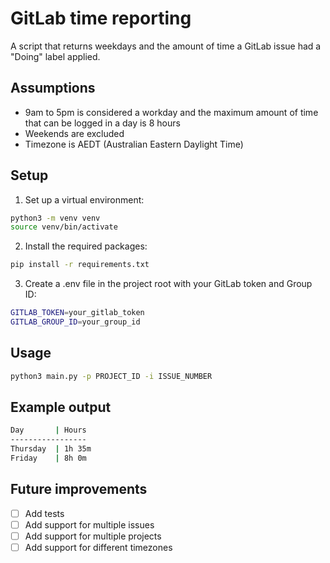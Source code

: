# GitLab time reporting

A script that returns weekdays and the amount of time a GitLab issue had a "Doing" label applied.

## Assumptions

- 9am to 5pm is considered a workday and the maximum amount of time that can be logged in a day is 8 hours
- Weekends are excluded
- Timezone is AEDT (Australian Eastern Daylight Time)

## Setup

1. Set up a virtual environment:

```bash
python3 -m venv venv
source venv/bin/activate
```

2. Install the required packages:

```bash
pip install -r requirements.txt
```

3. Create a .env file in the project root with your GitLab token and Group ID:

```bash
GITLAB_TOKEN=your_gitlab_token
GITLAB_GROUP_ID=your_group_id
```

## Usage

```bash
python3 main.py -p PROJECT_ID -i ISSUE_NUMBER
```

## Example output

```bash
Day       | Hours
-----------------
Thursday  | 1h 35m
Friday    | 8h 0m
```

## Future improvements

- [ ] Add tests
- [ ] Add support for multiple issues
- [ ] Add support for multiple projects
- [ ] Add support for different timezones
